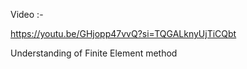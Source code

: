 Video :-


https://youtu.be/GHjopp47vvQ?si=TQGALknyUjTiCQbt


Understanding of Finite Element method
